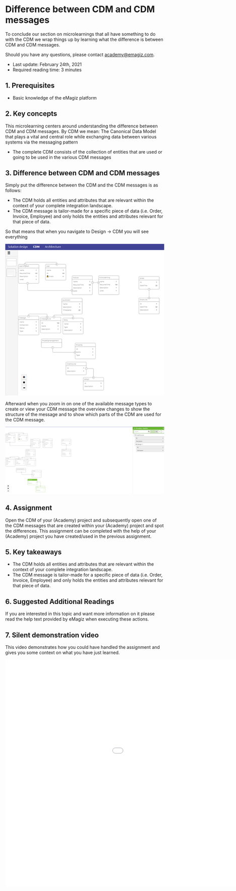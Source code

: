 # Difference between CDM and CDM messages

To conclude our section on microlearnings that all have something to do with the CDM we wrap things up by learning what the difference is between CDM and CDM messages.

Should you have any questions, please contact academy@emagiz.com.

- Last update: February 24th, 2021
- Required reading time: 3 minutes

## 1. Prerequisites
- Basic knowledge of the eMagiz platform

## 2. Key concepts
This microlearning centers around understanding the difference between CDM and CDM messages.
By CDM we mean: The Canonical Data Model that plays a vital and central role while exchanging data between various systems via the messaging pattern

- The complete CDM consists of the collection of entities that are used or going to be used in the various CDM messages

## 3. Difference between CDM and CDM messages

Simply put the difference between the CDM and the CDM messages is as follows:

- The CDM holds all entities and attributes that are relevant within the context of your complete integration landscape.
- The CDM message is tailor-made for a specific piece of data (i.e. Order, Invoice, Employee) and only holds the entities and attributes relevant for that piece of data.

So that means that when you navigate to Design -> CDM you will see everything

<p align="center"><img src="../../img/microlearning/crashcourse-messaging-difference-between-cdm-and-cdm-messages--cdm-overview.png"></p>

Afterward when you zoom in on one of the available message types to create or view your CDM message the overview 
changes to show the structure of the message and to show which parts of the CDM are used for the CDM message.

<p align="center"><img src="../../img/microlearning/crashcourse-messaging-difference-between-cdm-and-cdm-messages--cdm-overview-message-type-selected.png"></p>

## 4. Assignment

Open the CDM of your (Academy) project and subsequently open one of the CDM messages that are created within your (Academy) project and spot the differences. 
This assignment can be completed with the help of your (Academy) project you have created/used in the previous assignment.

## 5. Key takeaways

- The CDM holds all entities and attributes that are relevant within the context of your complete integration landscape.
- The CDM message is tailor-made for a specific piece of data (i.e. Order, Invoice, Employee) and only holds the entities and attributes relevant for that piece of data.

## 6. Suggested Additional Readings

If you are interested in this topic and want more information on it please read the help text provided by eMagiz when executing these actions.

## 7. Silent demonstration video

This video demonstrates how you could have handled the assignment and gives you some context on what you have just learned.

<iframe width="1280" height="720" src="../../vid/microlearning/crashcourse-messaging-difference-between-cdm-and-cdm-messages.mp4" frameborder="0" allow="accelerometer; autoplay; clipboard-write; encrypted-media; gyroscope; picture-in-picture" allowfullscreen></iframe>